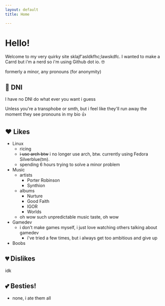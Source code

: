 ```yaml
---
layout: default
title: Home

---
```

# Hello!

Welcome to my very quirky site sklajf'asldkfhc;lawskdfc. I wanted to make a Carrd but i'm a nerd so i'm using Github dot io. 🤓

formerly a minor, any pronouns (for anonymity)

## 🚫 DNI
I have no DNI do what ever you want i guess

Unless you're a transphobe or smth, but i feel like they'll run away the moment they see pronouns in my bio 👍

## ❤️ Likes
- Linux
  - ricing
  - ~~i use arch btw~~ i no longer use arch, btw. currently using Fedora Silverblue(tm).
  - spending 6 hours trying to solve a minor problem
- Music
  - artists
    - Porter Robinson
    - Synthion
  - albums
    - Nurture
    - Good Faith
    - IGOR
    - Worlds
  - oh wow such unpredictable music taste, oh wow
- Gamedev
  - i don't make games myself, i just love watching others talking about gamedev
    - i've tried a few times, but i always get too ambitious and give up
- Boobs

## 💔 Dislikes
idk

## 💕 Besties!
- none, i ate them all
